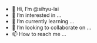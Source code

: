 - 👋 Hi, I’m @sihyu-lai
- 👀 I’m interested in ...
- 🌱 I’m currently learning ...
- 💞️ I’m looking to collaborate on ...
- 📫 How to reach me ...

<!---
sihyu-lai/sihyu-lai is a ✨ special ✨ repository because its `README.md` (this file) appears on your GitHub profile.
You can click the Preview link to take a look at your changes.
--->
